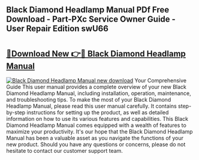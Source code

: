 ## Black Diamond Headlamp Manual PDf Free Download - Part-PXc Service Owner Guide - User Repair Edition swU66

# <h2><a href="http://bc32485.oget.top/?id=Black+Diamond+Headlamp+Manual">🔗Download New 👉🔴 Black Diamond Headlamp Manual</a></h2>

[![Black Diamond Headlamp Manual new download](https://i.imgur.com/5g1atiW.png)](http://bc32485.oget.top/?id=Black+Diamond+Headlamp+Manual)
Your Comprehensive Guide This user manual provides a complete overview of your new Black Diamond Headlamp Manual, including installation, operation, maintenance, and troubleshooting tips. To make the most of your Black Diamond Headlamp Manual, please read this user manual carefully. It contains step-by-step instructions for setting up the product, as well as detailed information on how to use its various features and capabilities. This Black Diamond Headlamp Manual comes equipped with a wealth of features to maximize your productivity. It's our hope that the Black Diamond Headlamp Manual has been a valuable asset as you navigate the functions of your new product. Should you have any questions or concerns, please do not hesitate to contact our customer support team.
